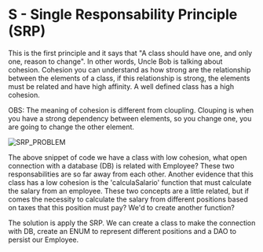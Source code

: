 # **S - Single Responsability Principle (SRP)**

This is the first principle and it says that "A class should have one, and only one, reason to change". In other words, Uncle Bob is talking about cohesion. Cohesion you can understand as how strong are the relationship between the elements of a class, if this relationship is strong, the elements must be related and have high affinity. A well defined class has a high cohesion.

OBS: The meaning of cohesion is different from cloupling. Clouping is when you have a strong dependency between elements, so you change one, you are going to change the other element. 

![SRP_PROBLEM](https://github.com/systane/courses/blob/master/designPatterns/img/SRP_Problem.png)

The above snippet of code we have a class with low cohesion, what open connection with a database (DB) is related with Employee? These two responsabilities are so far away from each other. Another evidence that this class has a low cohesion is the 'calculaSalario' function that must calculate the salary from an employee. These two concepts are a little related, but if comes the necessity to calculate the salary from different positions based on taxes that this position must pay? We'd to create another function?

The solution is apply the SRP. We can create a class to make the connection with DB, create an ENUM to represent different positions and a DAO to persist our Employee.